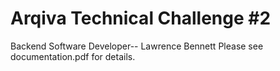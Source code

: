 # Arqiva Technical Challenge #2
Backend Software Developer-- Lawrence Bennett
Please see documentation.pdf for details.
